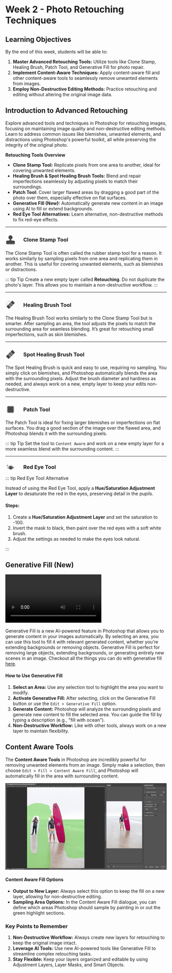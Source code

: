 # Week 2 - Photo Retouching Techniques

<Countdown date="2024-12-25" customMessage="No need to rush ahead. This content will be available before this week's theory class, so just focus on what we're learning this week.">

## Learning Objectives

By the end of this week, students will be able to:

1. **Master Advanced Retouching Tools:** Utilize tools like Clone Stamp, Healing Brush, Patch Tool, and Generative Fill for photo repair.
2. **Implement Content-Aware Techniques:** Apply content-aware fill and other content-aware tools to seamlessly remove unwanted elements from images.
3. **Employ Non-Destructive Editing Methods:** Practice retouching and editing without altering the original image data.

## Introduction to Advanced Retouching

<!-- Banner Image -->

Explore advanced tools and techniques in Photoshop for retouching images, focusing on maintaining image quality and non-destructive editing methods. Learn to address common issues like blemishes, unwanted elements, and distractions using Photoshop's powerful toolkit, all while preserving the integrity of the original photo.

**Retouching Tools Overview**

<!-- Tools banner -->

- **Clone Stamp Tool:** Replicate pixels from one area to another, ideal for covering unwanted elements.
- **Healing Brush & Spot Healing Brush Tools:** Blend and repair imperfections seamlessly by adjusting pixels to match their surroundings.
- **Patch Tool:** Cover larger flawed areas by dragging a good part of the photo over them, especially effective on flat surfaces.
- **Generative Fill (New):** Automatically generate new content in an image using AI to fill or extend backgrounds.
- **Red Eye Tool Alternatives:** Learn alternative, non-destructive methods to fix red-eye effects.

---

<h3 style="display: flex; align-items: center; gap: 24px;"><img src="./tool-icon-clone-stamp.svg" style="max-width: 2rem;" alt="Clone Stamp tool icon">Clone Stamp Tool</h3>

The Clone Stamp Tool is often called the rubber stamp tool for a reason. It works similarly by sampling pixels from one area and replicating them in another. This is useful for covering unwanted elements, such as blemishes or distractions.

<Slideshow
  :key="'Clone Stamp Tool'"
  :images="[
    { label: 'Image 1', src: '/f2024/moduleImages/week1/psInterface/1.png' },
    { label: 'Image 2', src: '/f2024/moduleImages/week1/psInterface/2.png' },
    { label: 'Image 3', src: '/f2024/moduleImages/week1/psInterface/3.png' },
    { label: 'Image 4', src: '/f2024/moduleImages/week1/psInterface/4.png' },
    { label: 'Image 5', src: '/f2024/moduleImages/week1/psInterface/5.png' },
    { label: 'Image 6', src: '/f2024/moduleImages/week1/psInterface/6.png' },
    { label: 'Image 7', src: '/f2024/moduleImages/week1/psInterface/7.png' },
    { label: 'Image 8', src: '/f2024/moduleImages/week1/psInterface/8.png' }
  ]"
/>

::: tip Tip
Create a new empty layer called <strong>Retouching</strong>. Do not duplicate the photo's layer. This allows you to maintain a non-destructive workflow.
:::

---

<h3 style="display: flex; align-items: center; gap: 24px;"><img src="./tool-icon-healing-brush.svg" style="max-width: 2rem;" alt="Clone Stamp tool icon">Healing Brush Tool</h3>

The Healing Brush Tool works similarly to the Clone Stamp Tool but is smarter. After sampling an area, the tool adjusts the pixels to match the surrounding area for seamless blending. It’s great for retouching small imperfections, such as skin blemishes.

<Slideshow
  :key="'Healing Brush Tool'"
  :images="[
    { label: 'Image 1', src: '/f2024/moduleImages/week1/psInterface/1.png' },
    { label: 'Image 2', src: '/f2024/moduleImages/week1/psInterface/2.png' },
    { label: 'Image 3', src: '/f2024/moduleImages/week1/psInterface/3.png' },
    { label: 'Image 4', src: '/f2024/moduleImages/week1/psInterface/4.png' },
    { label: 'Image 5', src: '/f2024/moduleImages/week1/psInterface/5.png' },
    { label: 'Image 6', src: '/f2024/moduleImages/week1/psInterface/6.png' },
    { label: 'Image 7', src: '/f2024/moduleImages/week1/psInterface/7.png' },
    { label: 'Image 8', src: '/f2024/moduleImages/week1/psInterface/8.png' }
  ]"
/>

---

<h3 style="display: flex; align-items: center; gap: 24px;"><img src="./tool-icon-spot-healing-brush.svg" style="max-width: 2rem;" alt="Clone Stamp tool icon">Spot Healing Brush Tool</h3>

The Spot Healing Brush is quick and easy to use, requiring no sampling. You simply click on blemishes, and Photoshop automatically blends the area with the surrounding pixels. Adjust the brush diameter and hardness as needed, and always work on a new, empty layer to keep your edits non-destructive.

<Slideshow
  :key="'Spot Healing Brush Tool'"
  :images="[
    { label: 'Image 1', src: '/f2024/moduleImages/week1/psInterface/1.png' },
    { label: 'Image 2', src: '/f2024/moduleImages/week1/psInterface/2.png' },
    { label: 'Image 3', src: '/f2024/moduleImages/week1/psInterface/3.png' },
    { label: 'Image 4', src: '/f2024/moduleImages/week1/psInterface/4.png' },
    { label: 'Image 5', src: '/f2024/moduleImages/week1/psInterface/5.png' },
    { label: 'Image 6', src: '/f2024/moduleImages/week1/psInterface/6.png' },
    { label: 'Image 7', src: '/f2024/moduleImages/week1/psInterface/7.png' },
    { label: 'Image 8', src: '/f2024/moduleImages/week1/psInterface/8.png' }
  ]"
/>

---

<h3 style="display: flex; align-items: center; gap: 24px;"><img src="./tool-icon-patch-tool.svg" style="max-width: 2rem;" alt="Clone Stamp tool icon">Patch Tool</h3>

The Patch Tool is ideal for fixing larger blemishes or imperfections on flat surfaces. You drag a good section of the image over the flawed area, and Photoshop blends it with the surrounding pixels.

<Slideshow
  :key="'Patch Tool'"
  :images="[
    { label: 'Image 1', src: '/f2024/moduleImages/week1/psInterface/1.png' },
    { label: 'Image 2', src: '/f2024/moduleImages/week1/psInterface/2.png' },
    { label: 'Image 3', src: '/f2024/moduleImages/week1/psInterface/3.png' },
    { label: 'Image 4', src: '/f2024/moduleImages/week1/psInterface/4.png' },
    { label: 'Image 5', src: '/f2024/moduleImages/week1/psInterface/5.png' },
    { label: 'Image 6', src: '/f2024/moduleImages/week1/psInterface/6.png' },
    { label: 'Image 7', src: '/f2024/moduleImages/week1/psInterface/7.png' },
    { label: 'Image 8', src: '/f2024/moduleImages/week1/psInterface/8.png' }
  ]"
/>

::: tip Tip
Set the tool to `Content Aware` and work on a new empty layer for a more seamless blend with the surrounding content.
:::

---

<h3 style="display: flex; align-items: center; gap: 24px;"><img src="./tool-icon-red-eye.svg" style="max-width: 2rem;" alt="Clone Stamp tool icon">Red Eye Tool</h3>

<Slideshow
  :key="'Generative Fill'"
  :images="[
    { label: 'Image 1', src: '/f2024/moduleImages/week1/psInterface/1.png' },
    { label: 'Image 2', src: '/f2024/moduleImages/week1/psInterface/2.png' },
    { label: 'Image 3', src: '/f2024/moduleImages/week1/psInterface/3.png' },
    { label: 'Image 4', src: '/f2024/moduleImages/week1/psInterface/4.png' },
    { label: 'Image 5', src: '/f2024/moduleImages/week1/psInterface/5.png' },
    { label: 'Image 6', src: '/f2024/moduleImages/week1/psInterface/6.png' },
    { label: 'Image 7', src: '/f2024/moduleImages/week1/psInterface/7.png' },
    { label: 'Image 8', src: '/f2024/moduleImages/week1/psInterface/8.png' }
  ]"
/>

::: tip Red Eye Tool Alternative

Instead of using the Red Eye Tool, apply a **Hue/Saturation Adjustment Layer** to desaturate the red in the eyes, preserving detail in the pupils.

#### Steps:

1. Create a **Hue/Saturation Adjustment Layer** and set the saturation to -100.
2. Invert the mask to black, then paint over the red eyes with a soft white brush.
3. Adjust the settings as needed to make the eyes look natural.

:::

## Generative Fill (New)

![Generative Fill](./generative-fill.mp4)

Generative Fill is a new AI-powered feature in Photoshop that allows you to generate content in your images automatically. By selecting an area, you can use this tool to fill it with relevant generated content, whether you’re extending backgrounds or removing objects. Generative Fill is perfect for removing large objects, extending backgrounds, or generating entirely new scenes in an image. Checkout all the things you can do with generative fill [here](https://www.adobe.com/ca/products/photoshop/ai.html).

#### How to Use Generative Fill

1. **Select an Area:** Use any selection tool to highlight the area you want to modify.
2. **Activate Generative Fill:** After selecting, click on the Generative Fill button or use the `Edit > Generative Fill` option.
3. **Generate Content:** Photoshop will analyze the surrounding pixels and generate new content to fill the selected area. You can guide the fill by typing a description (e.g., "fill with ocean").
4. **Non-Destructive Workflow:** Like with other tools, always work on a new layer to maintain flexibility.

## Content Aware Tools

The **Content Aware Tools** in Photoshop are incredibly powerful for removing unwanted elements from an image. Simply make a selection, then choose `Edit > Fill > Content Aware Fill`, and Photoshop will automatically fill in the area with surrounding content.

![Content Aware Fill](./content-aware-fill-2.jpg)

#### Content Aware Fill Options

- **Output to New Layer:** Always select this option to keep the fill on a new layer, allowing for non-destructive editing.
- **Sampling Area Options:** In the Content Aware Fill dialogue, you can define which areas Photoshop should sample by painting in or out the green highlight sections.

### Key Points to Remember

1. **Non-Destructive Workflow:** Always create new layers for retouching to keep the original image intact.
2. **Leverage AI Tools:** Use new AI-powered tools like Generative Fill to streamline complex retouching tasks.
3. **Stay Flexible:** Keep your layers organized and editable by using Adjustment Layers, Layer Masks, and Smart Objects.

</Countdown>
